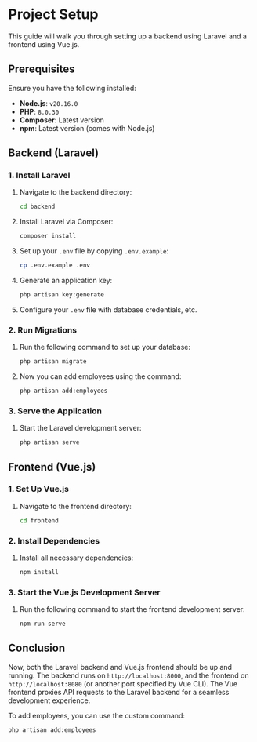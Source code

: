 # Project Setup

This guide will walk you through setting up a backend using Laravel and a frontend using Vue.js.

## Prerequisites

Ensure you have the following installed:
- **Node.js**: `v20.16.0`
- **PHP**: `8.0.30`
- **Composer**: Latest version
- **npm**: Latest version (comes with Node.js)

## Backend (Laravel)

### 1. Install Laravel


1. Navigate to the backend directory:

    ```bash
    cd backend
    ```
2. Install Laravel via Composer:

    ```bash
    composer install
    ```
3. Set up your `.env` file by copying `.env.example`:

    ```bash
    cp .env.example .env
    ```

4. Generate an application key:

    ```bash
    php artisan key:generate
    ```

5. Configure your `.env` file with database credentials, etc.

### 2. Run Migrations

1. Run the following command to set up your database:

    ```bash
    php artisan migrate
    ```
2. Now you can add employees using the command:

    ```bash
    php artisan add:employees
    ```
### 3. Serve the Application

1. Start the Laravel development server:

    ```bash
    php artisan serve
    ```





## Frontend (Vue.js)

### 1. Set Up Vue.js


1. Navigate to the frontend directory:

    ```bash
    cd frontend
    ```

### 2. Install Dependencies

1. Install all necessary dependencies:

    ```bash
    npm install
    ```

### 3. Start the Vue.js Development Server

1. Run the following command to start the frontend development server:

    ```bash
    npm run serve
    ```

## Conclusion

Now, both the Laravel backend and Vue.js frontend should be up and running. The backend runs on `http://localhost:8000`, and the frontend on `http://localhost:8080` (or another port specified by Vue CLI). The Vue frontend proxies API requests to the Laravel backend for a seamless development experience.

To add employees, you can use the custom command:

```bash
php artisan add:employees
